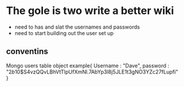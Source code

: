 # The gole is two write a better wiki

- need to has and slat the usernames and passwords
- need to start building out the user set up

## conventins
Mongo users table object example{
	Username : "Dave",
	password : "$2b$10$S4vzQQvLBhVtTlpUfXmNl.7AbYp3l8j5JLE1t3gNO3YZc27fLupfi"		
}

